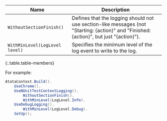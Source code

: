 Name | Description
---- | -----------
`WithoutSectionFinish()` | Defines that the logging should not use section-like messages (not "Starting: {action}" and "Finished: {action}", but just "{action}").
`WithMinLevel(LogLevel level)` | Specifies the minimum level of the log event to write to the log.
{:.table.table-members}

For example:

```cs
AtataContext.Build().
    UseChrome().
    UseNUnitTestContextLogging().
        WithoutSectionFinish().
        WithMinLevel(LogLevel.Info).
    UseDebugLogging().
        WithMinLevel(LogLevel.Debug).
    SetUp();
```